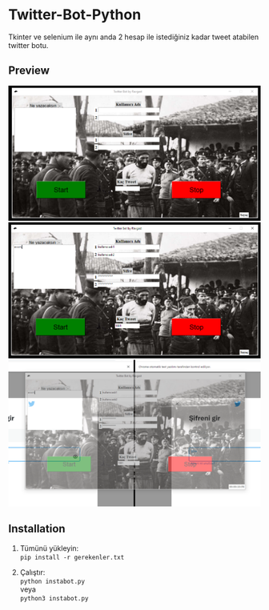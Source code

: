 # Twitter-Bot-Python
Tkinter ve selenium ile aynı anda 2 hesap ile istediğiniz kadar tweet atabilen twitter botu.

## Preview
<img src="https://github.com/ravgast/twitter-bot-python/blob/master/1.png"/>
<img src="https://github.com/ravgast/twitter-bot-python/blob/master/2.png"/>
<img src="https://github.com/ravgast/twitter-bot-python/blob/master/3.png"/>

## Installation
1. Tümünü yükleyin:
<br/>`pip install -r gerekenler.txt`

2. Çalıştır:
<br/>`python instabot.py`
<br/> veya
<br/>`python3 instabot.py`
